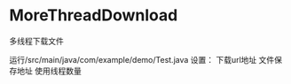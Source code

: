# MoreThreadDownload
多线程下载文件

运行/src/main/java/com/example/demo/Test.java 
设置：
下载url地址
文件保存地址
使用线程数量

